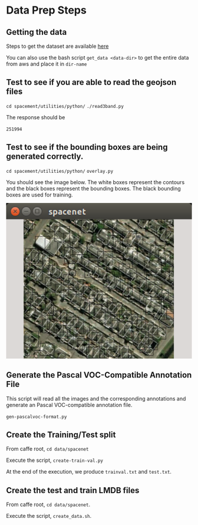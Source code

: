 # Data Prep Steps
## Getting the data

Steps to get the dataset are available [here](https://aws.amazon.com/public-data-sets/spacenet/)

You can also use the bash script `get_data <data-dir>` to get the entire data from aws and place it in `dir-name`

## Test to see if you are able to read the geojson files 

`
cd spacement/utilities/python/
`
`
./read3band.py
`

The response should be 

`251994
`

## Test to see if the bounding boxes are being generated correctly.
`cd spacement/utilities/python/`
`overlay.py`

You should see the image below. The white boxes represent the contours and the black boxes 
represent the bounding boxes. 
The black bounding boxes are used for training. 

<p align="center">
<img src="./utilities/python/Screenshot-of-bb-overlay.png" alt="Results" width="600px">
</p>

## Generate the Pascal VOC-Compatible Annotation File

This script will read all the images and the corresponding annotations and generate an Pascal VOC-compatible annotation file.

`gen-pascalvoc-format.py`

## Create the Training/Test split

From caffe root, `cd data/spacenet`

Execute the script, `create-train-val.py`

At the end of the execution, we produce `trainval.txt` and `test.txt`.

## Create the test and train LMDB files
From caffe root, `cd data/spacenet`.

Execute the script, `create_data.sh`.